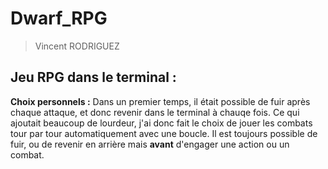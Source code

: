 # Dwarf_RPG
> Vincent RODRIGUEZ
## Jeu RPG dans le terminal :


**Choix personnels :**
Dans un premier temps, il était possible de fuir après chaque attaque, et donc revenir dans le terminal à chauqe fois. Ce qui ajoutait beaucoup de lourdeur, j'ai donc fait le choix de jouer les combats tour par tour automatiquement avec une boucle. Il est toujours possible de fuir, ou de revenir en arrière mais **avant** d'engager une action ou un combat.
